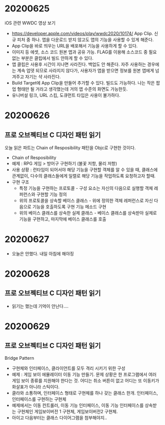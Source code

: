 # 20200625
iOS 관련 WWDC 영상 보기 
* https://developer.apple.com/videos/play/wwdc2020/10174/
App Clip. 신규 피처 중 하나. 앱을 다운로드 받지 않고도 앱의 기능을 사용할 수 있게 해준다.
* App Clip을 바로 띄우는 URL을 배포해서 기능을 사용하게 할 수 있다.
* 이미지 등 에셋, 소스 코드 원본 앱과 공유 가능. FLAG를 이용해 소스코드 중 필요 없는 부분은 클립에서 빌드 안하게 할 수 있다.
* 앱 클립은 사용후 시간이 지나면 사라진다. 백업도 안 해준다. 자주 사용하는 경우에는 계속 업뎃 되므로 사라지지 않다가, 사용자가 앱을 받으면 정보를 원본 앱에게 넘겨주고 자기는 샥 사라진다.
* Build Target에 App Clip을 만들어 추가할 수 있다. 빌드도 가능하다. 나는 작은 팝업 형태만 될 거라고 생각했는데 거의 앱 수준의 화면도 가능한듯.
* 유니버설 링크, URL 스킴, 도큐먼트 타입은 사용이 불가하다.

# 20200626
## 프로 오브젝티브 C 디자인 패턴 읽기
오늘 읽은 파트는 Chain of Resposibility 패턴을 Objc로 구현한 것이다.
* Chain of Resposibility 
* 예제 : RPG 게임 > 방어구 구현하기 (불꽃 저항, 물리 저항)
* 사용 상황 : 런타임이 되어서야 해당 기능을 구현할 객체를 알 수 있을 때, 클래스에 관계없이, 다수의 클래스들에게 일렬로 해당 기능을 작업하도록 요청하고자 할때. 
* 구현 구조 
  * 특정 기능을 구현하는 프로토콜 - 구성 요소는 자신의 다음으로 실행할 객체 레퍼런스와 구현할 기능 정의
  * 위의 프로토콜을  상속할 베이스 클래스 - 위에 정의한 객체 레퍼런스로 자신 다음으로 기능을 호출하도록 구현 기능 메소드 구현
  * 위의 베이스 클래스를 상속한 실제 클래스 - 베이스 클래스를 상속받아 실제로 기능을 구현하고, 마지막에 베이스 클래스를 호출

# 20200627
* 오늘은 안했다. 내일 아침에 해야징 

# 20200628
## 프로 오브젝티브 C 디자인 패턴 읽기
* 읽기는 했는데 기억이 안난다.... 

# 20200629
## 프로 오브젝티브 C 디자인 패턴 읽기 
Bridge Pattern
* 구현체와 인터페이스, 클라이언트를 모두 격리 시키기 위한 구성
* 예제 : 게임 보이 에뮬레이터 이동 기능 만들기. 문제 상황은 한 프로그램에서 여러 게임 보이 종류를 지원해야 한다는 것. 어디는 취소 버튼이 없고 어디는 또 이동키가 화살표가 아니라 스틱이다.
* 클라와 소통하며, 인터페이스 형태로 구현체를 하나 갖는 클래스 한개. 인터페이스, 인터페이스를 구현하는 구현체
* 예제에서는 이동 컨트롤러, 이동 기능 인터페이스, 이동 기능 인터페이스를 상속받는 구현체인 게임보이버전 1 구현체, 게임보이버전2 구현체.
* 아이고 다음부터는 클래스 다이어그램을 첨부해야지..
